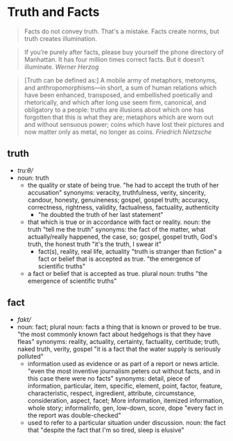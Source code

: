 # Truth and Facts

> Facts do not convey truth. That's a mistake. Facts create norms,
> but truth creates illumination.

> If you’re purely after facts, please buy yourself the phone
> directory of Manhattan. It has four million times correct facts.
> But it doesn’t illuminate.
_Werner Herzog_

> [Truth can be defined as:]
> A mobile army of metaphors, metonyms, and anthropomorphisms—in
> short, a sum of human relations which have been enhanced,
> transposed, and embellished poetically and rhetorically, and
> which after long use seem firm, canonical, and obligatory to a
> people: truths are illusions about which one has forgotten that
> this is what they are; metaphors which are worn out and without
> sensuous power; coins which have lost their pictures and now
> matter only as metal, no longer as coins.
_Friedrich Nietzsche_

## truth
* _truːθ/_
* noun: truth
  * the quality or state of being true.
    "he had to accept the truth of her accusation"
    synonyms:   veracity, truthfulness, verity, sincerity, candour, honesty, genuineness;
    gospel, gospel truth;
    accuracy, correctness, rightness, validity, factualness, factuality, authenticity
    * "he doubted the truth of her last statement"
  * that which is true or in accordance with fact or reality.
    noun: the truth
    "tell me the truth"
    synonyms:   the fact of the matter, what actually/really happened, the case, so;
    gospel, gospel truth, God's truth, the honest truth
    "it's the truth, I swear it"
    * fact(s), reality, real life, actuality
      "truth is stranger than fiction"
      a fact or belief that is accepted as true.
      "the emergence of scientific truths"
  * a fact or belief that is accepted as true.
    plural noun: truths
    "the emergence of scientific truths"

## fact
* _fakt/_
* noun: fact; plural noun: facts
  a thing that is known or proved to be true.
  "the most commonly known fact about hedgehogs is that they have fleas"
  synonyms:   reality, actuality, certainty, factuality, certitude;
  truth, naked truth, verity, gospel
  "it is a fact that the water supply is seriously polluted"
  * information used as evidence or as part of a report or news article.
    "even the most inventive journalism peters out without facts, and in this case there were no facts"
    synonyms:   detail, piece of information, particular, item, specific, element, point, factor, feature, characteristic, respect, ingredient, attribute, circumstance, consideration, aspect, facet; More
    information, itemized information, whole story;
    informalinfo, gen, low-down, score, dope
    "every fact in the report was double-checked"
  * used to refer to a particular situation under discussion.
    noun: the fact that
    "despite the fact that I'm so tired, sleep is elusive"
